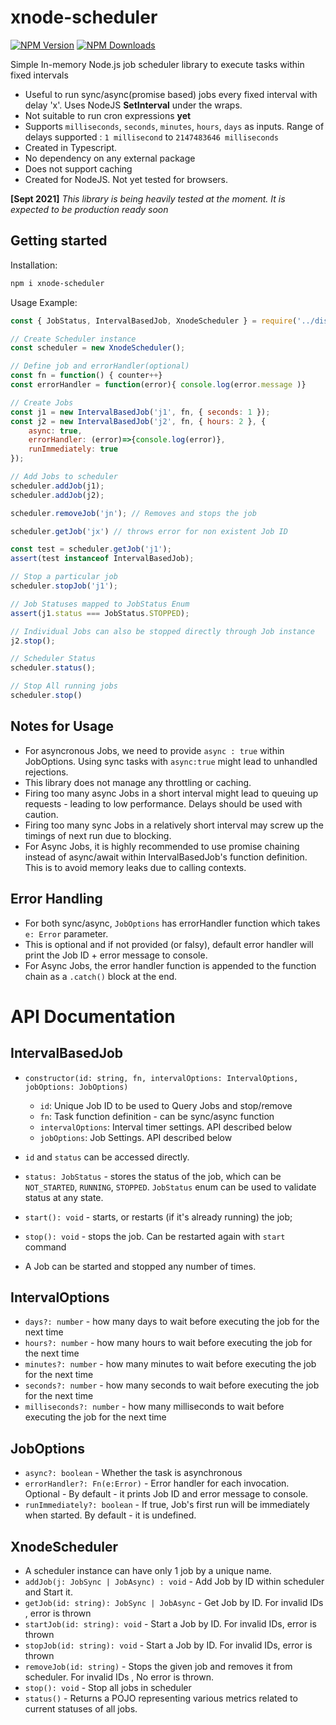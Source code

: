 # xnode-scheduler

[![NPM Version][npm-image]][npm-url]
[![NPM Downloads][downloads-image]][downloads-url]

Simple In-memory Node.js job scheduler library to execute tasks within fixed intervals
* Useful to run sync/async(promise based) jobs every fixed interval with delay 'x'. Uses NodeJS **SetInterval** under the wraps.
* Not suitable to run cron expressions **yet**
* Supports `milliseconds`, `seconds`, `minutes`, `hours`, `days` as inputs. Range of delays supported : `1 millisecond` to `2147483646 milliseconds`
* Created in Typescript.
* No dependency on any external package
* Does not support caching
* Created for NodeJS. Not yet tested for browsers.


**[Sept 2021]**  *This library is being heavily tested at the moment. It is expected to be production ready soon*

## Getting started

Installation:

```bash
npm i xnode-scheduler
```

Usage Example:

```js
const { JobStatus, IntervalBasedJob, XnodeScheduler } = require('../dist/index');

// Create Scheduler instance
const scheduler = new XnodeScheduler();

// Define job and errorHandler(optional)
const fn = function() { counter++}
const errorHandler = function(error){ console.log(error.message )}

// Create Jobs
const j1 = new IntervalBasedJob('j1', fn, { seconds: 1 });
const j2 = new IntervalBasedJob('j2', fn, { hours: 2 }, {
    async: true,
    errorHandler: (error)=>{console.log(error)},
    runImmediately: true
});

// Add Jobs to scheduler
scheduler.addJob(j1);
scheduler.addJob(j2);

scheduler.removeJob('jn'); // Removes and stops the job

scheduler.getJob('jx') // throws error for non existent Job ID

const test = scheduler.getJob('j1');
assert(test instanceof IntervalBasedJob);

// Stop a particular job
scheduler.stopJob('j1');

// Job Statuses mapped to JobStatus Enum
assert(j1.status === JobStatus.STOPPED);

// Individual Jobs can also be stopped directly through Job instance
j2.stop();

// Scheduler Status
scheduler.status();

// Stop All running jobs
scheduler.stop()
```

## Notes for Usage

* For asyncronous Jobs, we need to provide `async : true` within JobOptions. Using sync tasks with `async:true` might lead to unhandled rejections. 
* This library does not manage any throttling or caching.
* Firing too many async Jobs in a short interval might lead to queuing up requests - leading to low performance. Delays should be used with caution.
* Firing too many sync Jobs in a relatively short interval may screw up the timings of next run due to blocking.
* For Async Jobs, it is highly recommended to use promise chaining instead of async/await within IntervalBasedJob's function definition. This is to avoid memory leaks due to calling contexts.

## Error Handling
* For both sync/async, `JobOptions` has errorHandler function which takes `e: Error` parameter.
* This is optional and if not provided (or falsy), default error handler will print the Job ID + error message to console.
* For Async Jobs, the error handler function is appended to the function chain as a `.catch()` block at the end.


# API Documentation

## IntervalBasedJob

* `constructor(id: string, fn, intervalOptions: IntervalOptions, jobOptions: JobOptions)`
    * `id`: Unique Job ID to be used to Query Jobs and stop/remove
    * `fn`: Task function definition - can be sync/async function
    * `intervalOptions`: Interval timer settings. API described below
    * `jobOptions`: Job Settings. API described below

* `id` and `status` can be accessed directly.
* `status: JobStatus` - stores the status of the job, which can be `NOT_STARTED`, `RUNNING`, `STOPPED`. `JobStatus` enum can be used to validate status at any state.
* `start(): void` - starts, or restarts (if it's already running) the job;
* `stop(): void` - stops the job. Can be restarted again with `start` command
* A Job can be started and stopped any number of times.


## IntervalOptions

* `days?: number` - how many days to wait before executing the job for the next time
* `hours?: number` - how many hours to wait before executing the job for the next time
* `minutes?: number` - how many minutes to wait before executing the job for the next time
* `seconds?: number` - how many seconds to wait before executing the job for the next time
* `milliseconds?: number` - how many milliseconds to wait before executing the job for the next time

## JobOptions
* `async?: boolean` - Whether the task is asynchronous
* `errorHandler?: Fn(e:Error)` - Error handler for each invocation. Optional - By default - it prints Job ID and error message to console.
* `runImmediately?: boolean` - If true, Job's first run will be immediately when started. By default - it is undefined.


## XnodeScheduler

* A scheduler instance can have only 1 job by a unique name.
* `addJob(j: JobSync | JobAsync) : void` - Add Job by ID within scheduler and Start it.
* `getJob(id: string): JobSync | JobAsync` - Get Job by ID. For invalid IDs , error is thrown
* `startJob(id: string): void` - Start a Job by ID. For invalid IDs, error is thrown
* `stopJob(id: string): void` - Start a Job by ID. For invalid IDs, error is thrown
* `removeJob(id: string)` - Stops the given job and removes it from scheduler. For invalid IDs , No error is thrown.
* `stop(): void` - Stop all jobs in scheduler
* `status()` - Returns a POJO representing various metrics related to current statuses of all jobs.


[npm-image]: https://img.shields.io/npm/v/xnode-scheduler?style=plastic
[npm-url]: https://www.npmjs.com/package/xnode-scheduler
[downloads-image]: https://img.shields.io/npm/dw/xnode-scheduler?style=plastic
[downloads-url]: https://www.npmjs.com/package/xnode-scheduler

